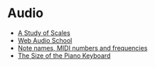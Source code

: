 # Audio

* [A Study of Scales][1]
* [Web Audio School][2]
* [Note names, MIDI numbers and frequencies][3]
* [The Size of the Piano Keyboard][4]

[1]: https://ianring.com/musictheory/scales/
[2]: https://github.com/mmckegg/web-audio-school
[3]: http://www.phys.unsw.edu.au/jw/notes.html
[4]: http://www.quadibloc.com/other/cnv05.htm
